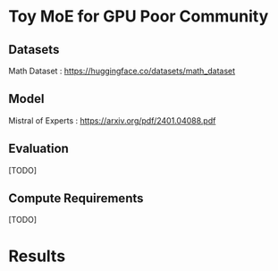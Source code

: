 # Toy MoE for GPU Poor Community

## Datasets 

Math Dataset : https://huggingface.co/datasets/math_dataset

## Model

Mistral of Experts : https://arxiv.org/pdf/2401.04088.pdf

## Evaluation

[TODO]

## Compute Requirements 

[TODO]

# Results
